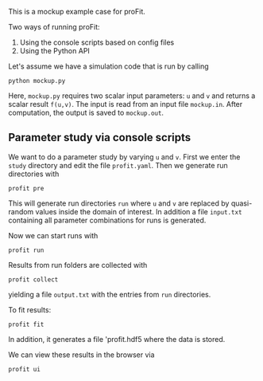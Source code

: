 This is a mockup example case for proFit.

Two ways of running proFit:

1) Using the console scripts based on config files
2) Using the Python API

Let's assume we have a simulation code that is run by calling 

```
python mockup.py 
```

Here, `mockup.py` requires two scalar input parameters: `u` and `v` and returns a scalar result `f(u,v)`.
The input is read from an input file `mockup.in`. After computation, the output is saved to `mockup.out`.

## Parameter study via console scripts
We want to do a parameter study by varying `u` and `v`. First we enter the `study` directory and
edit the file `profit.yaml`. Then we generate run directories with
```
profit pre
```
This will generate run directories `run` where `u` and `v` are replaced by quasi-random values
inside the domain of interest. In addition a file `input.txt` containing all parameter 
combinations for runs is generated.

Now we can start runs with
```
profit run
```

Results from run folders are collected with
```
profit collect
```
yielding a file `output.txt` with the entries from `run` directories.

To fit results:
```
profit fit
```
In addition, it generates a file 'profit.hdf5 where the data is stored.

We can view these results in the browser via
```
profit ui
```
